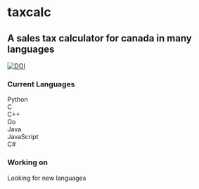 # taxcalc

## A sales tax calculator for canada in many languages
[![DOI](https://zenodo.org/badge/DOI/10.5281/zenodo.15179136.svg)](https://doi.org/10.5281/zenodo.15179136)
### Current Languages
Python  
C  
C++  
Go  
Java  
JavaScript  
C#
### Working on
Looking for new languages



